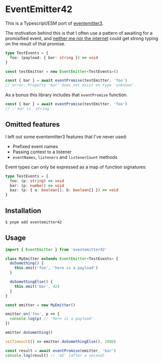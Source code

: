 # EventEmitter42

This is a Typescript/ESM port of [eventemitter3](https://github.com/primus/eventemitter3).

The motivation behind this is that I often use a pattern of awaiting for a promisified event, and
[neither me nor the internet](https://stackoverflow.com/questions/77814862/is-it-possible-to-strongly-type-the-return-value-of-this-function) could get strong typing on the result of that promise.

```ts
type TestEvents = {
  foo: (payload: { bar: string }) => void
}

const testEmitter = new EventEmitter<TestEvents>()

const { bar } = await eventPromise(testEmitter, 'foo')
// error: Property 'bar' does not exist on type 'unknown'.
```

As a bonus this library includes that `eventPromise` function.

```ts
const { bar } = await eventPromise(testEmitter, 'foo')
// ✅ bar is `string`
```

## Omitted features

I left out some eventemitter3 features that I've never used:

- Prefixed event names
- Passing context to a listener
- `eventNames`, `listeners` and `listenerCount` methods

Event types can only be expressed as a map of function signatures:

```ts
type TestEvents = {
  foo: (p: string) => void
  bar: (p: number) => void
  baz: (p: { a: boolean[]; b: boolean[] }) => void
}
```

## Installation

```bash
$ pnpm add eventemitter42
```

## Usage

```js
import { EventEmitter } from 'eventemitter42'

class MyEmitter extends EventEmitter<TestEvents> {
  doSomething() {
    this.emit('foo', 'here is a payload')
  }

  doSomethingElse() {
    this.emit('bar', 42)
  }
}

const emitter = new MyEmitter()

emitter.on('foo', p => {
  console.log(p) // 'here is a payload'
})

emitter.doSomething()

setTimeout(() => emitter.doSomethingElse(), 1000)

const result = await eventPromise(emitter, 'bar')
console.log(result) // '42' (after a second)
```
